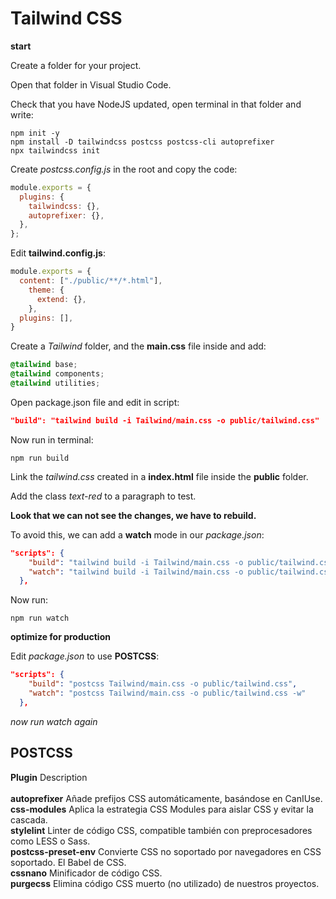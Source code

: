 # Tailwind CSS

__start__ <br/>

Create a folder for your project. <br/>

Open that folder in Visual Studio Code. <br/>

Check that you have NodeJS updated, open terminal in that folder and write: <br/>

```terminal
npm init -y
npm install -D tailwindcss postcss postcss-cli autoprefixer
npx tailwindcss init
```
Create _postcss.config.js_ in the root and copy the code: <br/>

```javascript
module.exports = {
  plugins: {
    tailwindcss: {},
    autoprefixer: {},
  },
};
```

Edit __tailwind.config.js__: <br/>

```javascript
module.exports = {
  content: ["./public/**/*.html"],
    theme: {
      extend: {},
    },
  plugins: [],
}
```

Create a _Tailwind_ folder, and the __main.css__ file inside and add: <br/>

```css
@tailwind base;
@tailwind components;
@tailwind utilities;
```

Open package.json file and edit in script: <br/>

```json
"build": "tailwind build -i Tailwind/main.css -o public/tailwind.css"
```

Now run in terminal: <br/>

```terminal
npm run build
```

Link the _tailwind.css_ created in a __index.html__ file inside the __public__ folder. <br/>

Add the class _text-red_ to a paragraph to test. <br/>

__Look that we can not see the changes, we have to rebuild.__ <br/>

To avoid this, we can add a __watch__ mode in our _package.json_: <br/>

```json
"scripts": {
    "build": "tailwind build -i Tailwind/main.css -o public/tailwind.css",
    "watch": "tailwind build -i Tailwind/main.css -o public/tailwind.css -w"
  },
```

Now run: <br/>

```terminal
npm run watch
```

__optimize for production__ <br/>

Edit _package.json_ to use __POSTCSS__: <br/>

```json
"scripts": {
    "build": "postcss Tailwind/main.css -o public/tailwind.css",
    "watch": "postcss Tailwind/main.css -o public/tailwind.css -w"
  },
```
_now run watch again_ <br/>

## POSTCSS

__Plugin__          Description <br/>
<br/>
__autoprefixer__ 	      Añade prefijos CSS automáticamente, basándose en CanIUse. <br/>
__css-modules__ 	      Aplica la estrategia CSS Modules para aislar CSS y evitar la cascada. <br/>
__stylelint__ 	        Linter de código CSS, compatible también con preprocesadores como LESS o Sass. <br/>
__postcss-preset-env__ 	Convierte CSS no soportado por navegadores en CSS soportado. El Babel de CSS. <br/>
__cssnano__ 	          Minificador de código CSS. <br/>
__purgecss__ 	          Elimina código CSS muerto (no utilizado) de nuestros proyectos. <br/>
<br/>






